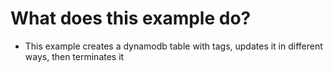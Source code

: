 # What does this example do?
- This example creates a dynamodb table with tags, updates it in different ways, then terminates it

